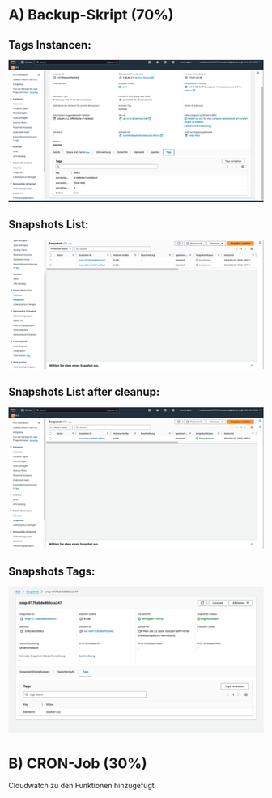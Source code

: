 # A) Backup-Skript (70%)

## Tags Instancen:
![img.png](images/Bildschirmfoto%202024-01-22%20um%2011.22.27.png)

## Snapshots List:
![img.png](images/Bildschirmfoto%202024-01-22%20um%2010.02.46.png)

## Snapshots List after cleanup:
![img.png](images/Bildschirmfoto%202024-01-22%20um%2011.26.41.png)

## Snapshots Tags:
![img.png](images/Bildschirmfoto%202024-01-22%20um%2010.05.10.png)

# B) CRON-Job (30%)

Cloudwatch zu den Funktionen hinzugefügt
